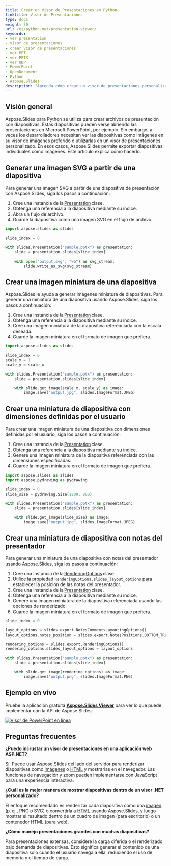 ```yaml
---
title: Crear un Visor de Presentaciones en Python
linktitle: Visor de Presentaciones
type: docs
weight: 50
url: /es/python-net/presentation-viewer/
keywords: 
- ver presentación
- visor de presentaciones
- crear visor de presentaciones
- ver PPT
- ver PPTX
- ver ODP
- PowerPoint
- OpenDocument
- Python
- Aspose.Slides
description: "Aprenda cómo crear un visor de presentaciones personalizado en Python usando Aspose.Slides. Visualice fácilmente archivos PowerPoint (PPTX, PPT) y OpenDocument (ODP) sin Microsoft PowerPoint u otro software de oficina."
---
```


## **Visión general**

Aspose.Slides para Python se utiliza para crear archivos de presentación con diapositivas. Estas diapositivas pueden verse abriendo las presentaciones en Microsoft PowerPoint, por ejemplo. Sin embargo, a veces los desarrolladores necesitan ver las diapositivas como imágenes en su visor de imágenes preferido o utilizarlas en un visor de presentaciones personalizado. En esos casos, Aspose.Slides permite exportar diapositivas individuales como imágenes. Este artículo explica cómo hacerlo.

## **Generar una imagen SVG a partir de una diapositiva**

Para generar una imagen SVG a partir de una diapositiva de presentación con Aspose.Slides, siga los pasos a continuación:

1. Cree una instancia de la [Presentation](https://reference.aspose.com/slides/python-net/aspose.slides/presentation/) clase.
1. Obtenga una referencia a la diapositiva mediante su índice.
1. Abra un flujo de archivo.
1. Guarde la diapositiva como una imagen SVG en el flujo de archivo.

```py
import aspose.slides as slides

slide_index = 0

with slides.Presentation("sample.pptx") as presentation:
    slide = presentation.slides[slide_index]

    with open("output.svg", "wb") as svg_stream:
        slide.write_as_svg(svg_stream)
```

## **Crear una imagen miniatura de una diapositiva**

Aspose.Slides le ayuda a generar imágenes miniatura de diapositivas. Para generar una miniatura de una diapositiva usando Aspose.Slides, siga los pasos a continuación:

1. Cree una instancia de la [Presentation](https://reference.aspose.com/slides/python-net/aspose.slides/presentation/) clase.
1. Obtenga una referencia a la diapositiva mediante su índice.
1. Cree una imagen miniatura de la diapositiva referenciada con la escala deseada.
1. Guarde la imagen miniatura en el formato de imagen que prefiera.

```py
import aspose.slides as slides

slide_index = 0
scale_x = 1
scale_y = scale_x

with slides.Presentation("sample.pptx") as presentation:
    slide = presentation.slides[slide_index]

    with slide.get_image(scale_x, scale_y) as image:
        image.save("output.jpg", slides.ImageFormat.JPEG)
```

## **Crear una miniatura de diapositiva con dimensiones definidas por el usuario**

Para crear una imagen miniatura de una diapositiva con dimensiones definidas por el usuario, siga los pasos a continuación:

1. Cree una instancia de la [Presentation](https://reference.aspose.com/slides/python-net/aspose.slides/presentation/) clase.
1. Obtenga una referencia a la diapositiva mediante su índice.
1. Genere una imagen miniatura de la diapositiva referenciada con las dimensiones especificadas.
1. Guarde la imagen miniatura en el formato de imagen que prefiera.

```py
import aspose.slides as slides
import aspose.pydrawing as pydrawing

slide_index = 0
slide_size = pydrawing.Size(1200, 800)

with slides.Presentation("sample.pptx") as presentation:
    slide = presentation.slides[slide_index]

    with slide.get_image(slide_size) as image:
        image.save("output.jpg", slides.ImageFormat.JPEG)
```

## **Crear una miniatura de diapositiva con notas del presentador**

Para generar una miniatura de una diapositiva con notas del presentador usando Aspose.Slides, siga los pasos a continuación:

1. Cree una instancia de la [RenderingOptions](https://reference.aspose.com/slides/python-net/aspose.slides.export/renderingoptions/) clase.
1. Utilice la propiedad `RenderingOptions.slides_layout_options` para establecer la posición de las notas del presentador.
1. Cree una instancia de la [Presentation](https://reference.aspose.com/slides/python-net/aspose.slides/presentation/) clase.
1. Obtenga una referencia a la diapositiva mediante su índice.
1. Genere una imagen miniatura de la diapositiva referenciada usando las opciones de renderizado.
1. Guarde la imagen miniatura en el formato de imagen que prefiera.

```py
slide_index = 0

layout_options = slides.export.NotesCommentsLayoutingOptions()
layout_options.notes_position = slides.export.NotesPositions.BOTTOM_TRUNCATED

rendering_options = slides.export.RenderingOptions()
rendering_options.slides_layout_options = layout_options

with slides.Presentation("sample.pptx") as presentation:
    slide = presentation.slides[slide_index]

    with slide.get_image(rendering_options) as image:
        image.save("output.png", slides.ImageFormat.PNG)
```

## **Ejemplo en vivo**

Pruebe la aplicación gratuita [**Aspose.Slides Viewer**](https://products.aspose.app/slides/viewer/) para ver lo que puede implementar con la API de Aspose.Slides:

[![Visor de PowerPoint en línea](online-PowerPoint-viewer.png)](https://products.aspose.app/slides/viewer/)

## **Preguntas frecuentes**

**¿Puedo incrustar un visor de presentaciones en una aplicación web ASP.NET?**

Sí. Puede usar Aspose.Slides del lado del servidor para renderizar diapositivas como [imágenes](/slides/es/python-net/convert-powerpoint-to-png/) o [HTML](/slides/es/python-net/convert-powerpoint-to-html/) y mostrarlas en el navegador. Las funciones de navegación y zoom pueden implementarse con JavaScript para una experiencia interactiva.

**¿Cuál es la mejor manera de mostrar diapositivas dentro de un visor .NET personalizado?**

El enfoque recomendado es renderizar cada diapositiva como una [imagen](/slides/es/python-net/convert-powerpoint-to-png/) (p. ej., PNG o SVG) o convertirla a [HTML](/slides/es/python-net/convert-powerpoint-to-html/) usando Aspose.Slides, y luego mostrar el resultado dentro de un cuadro de imagen (para escritorio) o un contenedor HTML (para web).

**¿Cómo manejo presentaciones grandes con muchas diapositivas?**

Para presentaciones extensas, considere la carga diferida o el renderizado bajo demanda de diapositivas. Esto significa generar el contenido de una diapositiva solo cuando el usuario navega a ella, reduciendo el uso de memoria y el tiempo de carga.